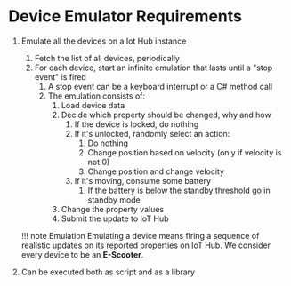 # Device Emulator Requirements

1. Emulate all the devices on a Iot Hub instance
    1. Fetch the list of all devices, periodically
    1. For each device, start an infinite emulation that lasts until a "stop event" is fired
        1. A stop event can be a keyboard interrupt or a C# method call
        1. The emulation consists of:
            1. Load device data
            1. Decide which property should be changed, why and how
                1. If the device is locked, do nothing
                1. If it's unlocked, randomly select an action:
                    1. Do nothing
                    1. Change position based on velocity (only if velocity is not 0)
                    1. Change position and change velocity
                1. If it's moving, consume some battery
                    1. If the battery is below the standby threshold go in standby mode
            1. Change the property values
            1. Submit the update to IoT Hub

    !!! note Emulation
        Emulating a device means firing a sequence of realistic updates on its reported properties on IoT Hub. We consider every device to be an **E-Scooter**.

1. Can be executed both as script and as a library

